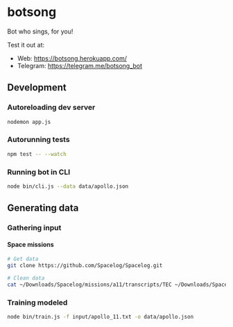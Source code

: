# botsong
Bot who sings, for you!

Test it out at:

  * Web: https://botsong.herokuapp.com/
  * Telegram: https://telegram.me/botsong_bot


## Development

### Autoreloading dev server

```bash
nodemon app.js
```

### Autorunning tests

```bash
npm test -- --watch
```

### Running bot in CLI

```bash
node bin/cli.js --data data/apollo.json
```


## Generating data

### Gathering input

#### Space missions
```bash
# Get data
git clone https://github.com/Spacelog/Spacelog.git

# Clean data
cat ~/Downloads/Spacelog/missions/a11/transcripts/TEC ~/Downloads/Spacelog/missions/a11/transcripts/CM | sed -e '/^\[[0-9:]*\]$/d' -e '/^_.*:/d' -e '/^\s*$/d' -e 's/^[^:]*: //' > input/apollo_11.txt
```

### Training modeled

```bash
node bin/train.js -f input/apollo_11.txt -o data/apollo.json
```

